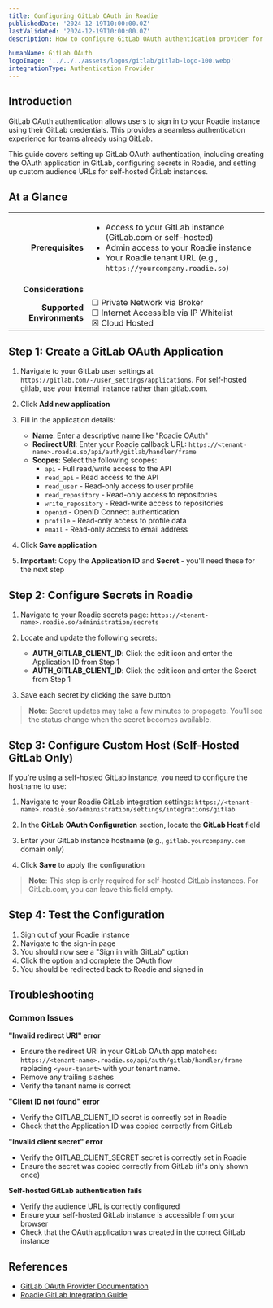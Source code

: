 ```yaml
---
title: Configuring GitLab OAuth in Roadie
publishedDate: '2024-12-19T10:00:00.0Z'
lastValidated: '2024-12-19T10:00:00.0Z'
description: How to configure GitLab OAuth authentication provider for Roadie

humanName: GitLab OAuth
logoImage: '../../../assets/logos/gitlab/gitlab-logo-100.webp'
integrationType: Authentication Provider
---
```


## Introduction

GitLab OAuth authentication allows users to sign in to your Roadie instance using their GitLab credentials. This provides a seamless authentication experience for teams already using GitLab.

This guide covers setting up GitLab OAuth authentication, including creating the OAuth application in GitLab, configuring secrets in Roadie, and setting up custom audience URLs for self-hosted GitLab instances.

## At a Glance

|                            |                                                                                                                                                                                                  |
| -------------------------: | ------------------------------------------------------------------------------------------------------------------------------------------------------------------------------------------------ |
|          **Prerequisites** | <ul><li>Access to your GitLab instance (GitLab.com or self-hosted)</li><li>Admin access to your Roadie instance</li><li>Your Roadie tenant URL (e.g., `https://yourcompany.roadie.so`)</li></ul> |
|         **Considerations** |                                                                                                                                                                                                  |
| **Supported Environments** | ☐ Private Network via Broker <br /> ☐ Internet Accessible via IP Whitelist <br /> ☒ Cloud Hosted                                                                                                 |

## Step 1: Create a GitLab OAuth Application

1. Navigate to your GitLab user settings at `https://gitlab.com/-/user_settings/applications`. For self-hosted gitlab, use your internal instance rather than gitlab.com.
2. Click **Add new application**
3. Fill in the application details:

   - **Name**: Enter a descriptive name like "Roadie OAuth"
   - **Redirect URI**: Enter your Roadie callback URL: `https://<tenant-name>.roadie.so/api/auth/gitlab/handler/frame`
   - **Scopes**: Select the following scopes:
     - `api` - Full read/write access to the API
     - `read_api` - Read access to the API
     - `read_user` - Read-only access to user profile
     - `read_repository` - Read-only access to repositories
     - `write_repository` - Read-write access to repositories
     - `openid` - OpenID Connect authentication
     - `profile` - Read-only access to profile data
     - `email` - Read-only access to email address

4. Click **Save application**
5. **Important**: Copy the **Application ID** and **Secret** - you'll need these for the next step

## Step 2: Configure Secrets in Roadie

1. Navigate to your Roadie secrets page: `https://<tenant-name>.roadie.so/administration/secrets`

2. Locate and update the following secrets:

   - **AUTH_GITLAB_CLIENT_ID**: Click the edit icon and enter the Application ID from Step 1
   - **AUTH_GITLAB_CLIENT_ID**: Click the edit icon and enter the Secret from Step 1

3. Save each secret by clicking the save button

> **Note**: Secret updates may take a few minutes to propagate. You'll see the status change when the secret becomes available.

## Step 3: Configure Custom Host (Self-Hosted GitLab Only)

If you're using a self-hosted GitLab instance, you need to configure the hostname to use:

1. Navigate to your Roadie GitLab integration settings: `https://<tenant-name>.roadie.so/administration/settings/integrations/gitlab`

2. In the **GitLab OAuth Configuration** section, locate the **GitLab Host** field

3. Enter your GitLab instance hostname (e.g., `gitlab.yourcompany.com` domain only)

4. Click **Save** to apply the configuration

> **Note**: This step is only required for self-hosted GitLab instances. For GitLab.com, you can leave this field empty.

## Step 4: Test the Configuration

1. Sign out of your Roadie instance
2. Navigate to the sign-in page
3. You should now see a "Sign in with GitLab" option
4. Click the option and complete the OAuth flow
5. You should be redirected back to Roadie and signed in

## Troubleshooting

### Common Issues

**"Invalid redirect URI" error**

- Ensure the redirect URI in your GitLab OAuth app matches: `https://<tenant-name>.roadie.so/api/auth/gitlab/handler/frame` replacing `<your-tenant>` with your tenant name.
- Remove any trailing slashes
- Verify the tenant name is correct

**"Client ID not found" error**

- Verify the GITLAB_CLIENT_ID secret is correctly set in Roadie
- Check that the Application ID was copied correctly from GitLab

**"Invalid client secret" error**

- Verify the GITLAB_CLIENT_SECRET secret is correctly set in Roadie
- Ensure the secret was copied correctly from GitLab (it's only shown once)

**Self-hosted GitLab authentication fails**

- Verify the audience URL is correctly configured
- Ensure your self-hosted GitLab instance is accessible from your browser
- Check that the OAuth application was created in the correct GitLab instance

## References

- [GitLab OAuth Provider Documentation](https://backstage.io/docs/auth/gitlab/provider/)
- [Roadie GitLab Integration Guide](/docs/integrations/gitlab-provider/)

